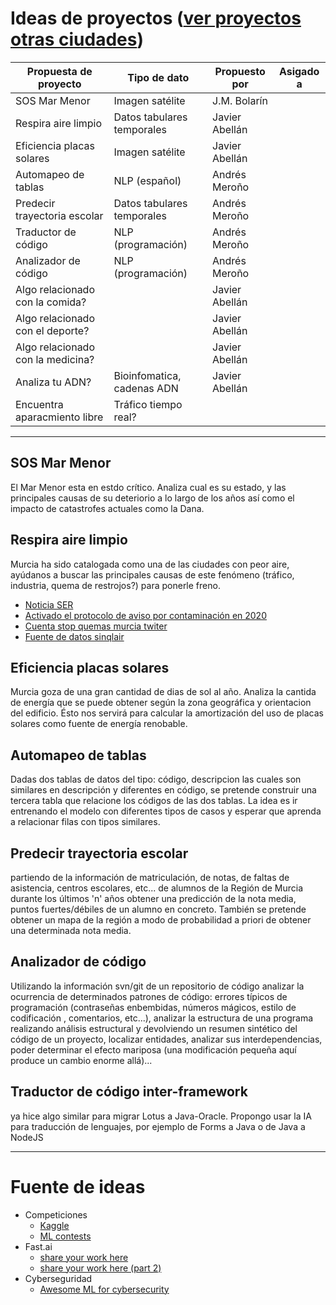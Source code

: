 # Ideas de proyectos ([ver proyectos otras ciudades](https://github.com/SaturdaysAI/Projects))


| Propuesta de proyecto             | Tipo de dato               | Propuesto por  | Asigado a |
|-----------------------------------|----------------------------|----------------|-----------|
| SOS Mar Menor                     | Imagen satélite            | J.M. Bolarín   |           |
| Respira aire limpio               | Datos tabulares temporales | Javier Abellán |           |
| Eficiencia placas solares         | Imagen satélite            | Javier Abellán |           |
| Automapeo de tablas               | NLP (español)              | Andrés Meroño  |           |
| Predecir trayectoria escolar      | Datos tabulares temporales | Andrés Meroño  |           |
| Traductor de código               | NLP (programación)         | Andrés Meroño  |           |
| Analizador de código              | NLP (programación)         | Andrés Meroño  |           |
| Algo relacionado con la comida?   |                            | Javier Abellán |           |
| Algo relacionado con el deporte?  |                            | Javier Abellán |           |
| Algo relacionado con la medicina? |                            | Javier Abellán |           |
| Analiza tu ADN?                   | Bioinfomatica, cadenas ADN | Javier Abellán |           |
| Encuentra aparacmiento libre      | Tráfico tiempo real?       |                |           |

---

## SOS Mar Menor
El Mar Menor esta en estdo crítico. Analiza cual es su estado, y las principales causas de su deteriorio a lo largo de los años así como el impacto de catastrofes actuales como la Dana.


## Respira aire limpio
Murcia ha sido catalogada como una de las ciudades con peor aire, ayúdanos a buscar las principales causas de este fenómeno (tráfico, industria, quema de restrojos?) para ponerle freno.

- [Noticia SER](https://cadenaser.com/emisora/2019/10/08/radio_murcia/1570530665_899816.html)
- [Activado el protocolo de aviso por contaminación en 2020](https://twitter.com/AytoMurcia/status/1212678697389580288)
- [Cuenta stop quemas murcia twiter](https://twitter.com/stopquemasmurc1)
- [Fuente de datos sinqlair](https://sinqlair.carm.es/calidadaire)


## Eficiencia placas solares

Murcia goza de una gran cantidad de dias de sol al año. Analiza la cantida de energía que se puede obtener según la zona geográfica y orientacion del edificio. Ésto nos servirá para calcular la amortización del uso de placas solares como fuente de energía renobable.


## Automapeo de tablas
Dadas dos tablas de datos del tipo: código, descripcion las cuales son similares en descripción y diferentes en código, se pretende construir una tercera tabla que relacione los códigos de las dos tablas.
La idea es ir entrenando el modelo con diferentes tipos de casos y esperar que aprenda a relacionar filas con tipos similares.


## Predecir trayectoria escolar
partiendo de la información de matriculación, de notas, de faltas de asistencia, centros escolares, etc... de alumnos de la Región de Murcia durante los últimos 'n' años obtener una predicción de la nota media, puntos fuertes/débiles de un alumno en concreto. También se pretende obtener un mapa de la región a modo de probabilidad a priori de obtener una determinada nota media.


## Analizador de código
Utilizando la información svn/git de un repositorio de código analizar la ocurrencia de determinados patrones de código: errores típicos de programación (contraseñas enbembidas, números mágicos, estilo de codificación , comentarios, etc...), analizar la estructura de una programa realizando análisis estructural y devolviendo un resumen sintético del código de un proyecto, localizar entidades, analizar sus interdependencias, poder determinar el efecto mariposa (una modificación pequeña aquí produce un cambio enorme allá)...

## Traductor de código inter-framework
ya hice algo similar para migrar Lotus a Java-Oracle. Propongo usar la IA para traducción de lenguajes, por ejemplo de Forms a Java o de Java a NodeJS


---

# Fuente de ideas

- Competiciones
  - [Kaggle](https://www.kaggle.com)
  - [ML contests](https://mlcontests.com)
- Fast.ai
  - [share your work here](https://forums.fast.ai/t/share-your-work-here)
  - [share your work here (part 2)](https://forums.fast.ai/t/share-your-work-here-part-2)
- Cyberseguridad
  - [Awesome ML for cybersecurity](https://github.com/jivoi/awesome-ml-for-cybersecurity)
